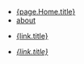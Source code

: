 <nav>
  <ul>
    <li><a href="{page.Home.url}">{page.Home.title}</a></li>
    <li><a href="/about">about</a></li>
  </ul>
</nav>



<nav>
  <ul>
    <li each="link in [page.Home, page.About, page.Videos]"><a href="{link.url}">{link.title}</a></li>
  </ul>
</nav>



<var name="links" value="[page.Home, page.About, page.Videos]"/>
<nav>
  <ul>
    <li each="link in links"><a href="{link.url}">{link.title}</a></li>
  </ul>
</nav>




<style scoped></stye>

<link rel="stylesheet" href="styles.css" scoped head>

<link rel="stylesheet" href="styles.css" scoped head embed>

<link rel="stylesheet" href="styles.css" scoped inline>

<script type="text/javascript" eof>
  console.log('hi');
</script>

<script type="text/javascript" src="filename.js" ></script>





change template to site or project


might need to readd safe eval to add scope to parse html for [page.Home, page.About, page.Videos]


loadTemplate


TODO @ like vuejs

add  checksum https://www.online-tech-tips.com/cool-websites/what-is-checksum/
to determin if needs to be updated on github pages or s3

if statement

option to load from dir or db



folder structure:
templates
components
components/nav/index.html

components/home/index.html
components/home/home.scss
components/home/home.js

components/blogs/index.html
components/blogs/blogs.scss
components/blogs/blogs.js

components/blog/index.html
components/blog/blog.scss
components/blog/blog.js


data
data/home
  {
    params: {
      meta: {
        title: 'Home',
        description: 'Welcome'
      },
      header: 'Welcome to',
      videos: [{
        title: 'Hello',
        date: '',
        url: ''
      }]
    },
    component: 'home',
    url: '/',
    name: 'Home',
    title: 'home'
  }




projects
poopy-di-scoop
poopy-di-scoop-cli
poopy-di-scoop-app


poopy-di-scoop-api
# where you can do search, forms, subscribe, signin, purchase items








change all assertions to use chai instead of mocha



figure out how to use who lib in an actual project....



use sass to namespace scss files
import sass from 'node-sass';

example:
var result = sass.renderSync({
  data: '.test { .me { color: #ff0000; } }'
});





